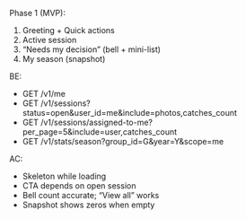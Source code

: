 Phase 1 (MVP):
1) Greeting + Quick actions
2) Active session
3) “Needs my decision” (bell + mini-list)
4) My season (snapshot)

BE:
- GET /v1/me
- GET /v1/sessions?status=open&user_id=me&include=photos,catches_count
- GET /v1/sessions/assigned-to-me?per_page=5&include=user,catches_count
- GET /v1/stats/season?group_id=G&year=Y&scope=me

AC:
- Skeleton while loading
- CTA depends on open session
- Bell count accurate; “View all” works
- Snapshot shows zeros when empty
